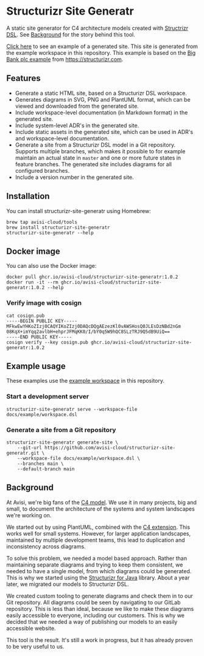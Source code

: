 # Structurizr Site Generatr

A static site generator for C4 architecture models created with [Structrizr DSL](https://github.com/structurizr/dsl).
See [Background](#background) for the story behind this tool.

[Click here](https://avisi-cloud.github.io/structurizr-site-generatr) to see an example of a generated site. This site
is generated from the example workspace in this repository. This example is based on
the [Big Bank plc example](https://structurizr.com/dsl?example=big-bank-plc) from <https://structurizr.com>.

## Features

* Generate a static HTML site, based on a Structurizr DSL workspace.
* Generates diagrams in SVG, PNG and PlantUML format, which can be viewed and downloaded from the generated site.
* Include workspace-level documentation (in Markdown format) in the generated site.
* Include system-level ADR's in the generated site.
* Include static assets in the generated site, which can be used in ADR's and workspace-level documentation.
* Generate a site from a Structurizr DSL model in a Git repository. Supports multiple branches, which makes it possible
  to for example maintain an actual state in `master` and one or more future states in feature branches. The generated
  site includes diagrams for all configured branches.
* Include a version number in the generated site.

## Installation

You can install structurizr-site-generatr using Homebrew:

```shell
brew tap avisi-cloud/tools
brew install structurizr-site-generatr
structurizr-site-generatr --help
```

## Docker image

You can also use the Docker image:

```shell
docker pull ghcr.io/avisi-cloud/structurizr-site-generatr:1.0.2
docker run -it --rm ghcr.io/avisi-cloud/structurizr-site-generatr:1.0.2 --help
```

### Verify image with cosign

```
cat cosign.pub
-----BEGIN PUBLIC KEY-----
MFkwEwYHKoZIzj0CAQYIKoZIzj0DAQcDQgAEzezKl0vAWSHosQ0JLEsDzNBd2nGm
08KqX+imYqq2avlbH+ehprJFMqKK0/I/bY0q5W9hQC8SLzTRJ9Q5dB9UiQ==
-----END PUBLIC KEY-----
cosign verify --key cosign.pub ghcr.io/avisi-cloud/structurizr-site-generatr:1.0.2
```

## Example usage

These examples use the [example workspace](docs/example) in this repository.

### Start a development server

```shell
structurizr-site-generatr serve --workspace-file docs/example/workspace.dsl
```

### Generate a site from a Git repository

```shell
structurizr-site-generatr generate-site \
    --git-url https://github.com/avisi-cloud/structurizr-site-generatr.git \
    --workspace-file docs/example/workspace.dsl \
    --branches main \
    --default-branch main
```

## Background

At Avisi, we're big fans of the [C4 model](https://c4model.com). We use it in many projects, big and small, to document
the architecture of the systems and system landscapes we're working on.

We started out by using PlantUML, combined with the [C4 extension](https://github.com/plantuml-stdlib/C4-PlantUML). This
works well for small systems. However, for larger application landscapes, maintained by multiple development teams, this
lead to duplication and inconsistency across diagrams.

To solve this problem, we needed a model based approach. Rather than maintaining separate diagrams and trying to keep
them consistent, we needed to have a single model, from which diagrams could be generated. This is why we started using
the [Structurizr for Java](https://github.com/structurizr/java) library. About a year later, we migrated our models to
Structurizr DSL.

We created custom tooling to generate diagrams and check them in to our Git repository. All diagrams could be seen by
navigating to our GitLab repository. This is less than ideal, because we like to make these diagrams easily accessible
to everyone, including our customers. This is why we decided that we needed a way of publishing our models to an easily
accessible website.

This tool is the result. It's still a work in progress, but it has already proven to be very useful to us.
